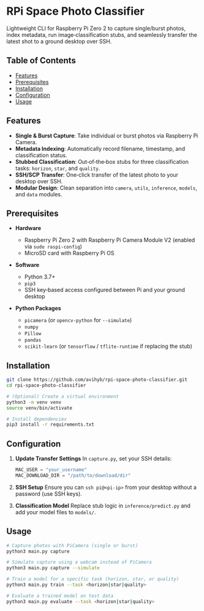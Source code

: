 # RPi Space Photo Classifier

Lightweight CLI for Raspberry Pi Zero 2 to capture single/burst photos, index metadata, run image‑classification stubs, and seamlessly transfer the latest shot to a ground desktop over SSH.

## Table of Contents

* [Features](#features)
* [Prerequisites](#prerequisites)
* [Installation](#installation)
* [Configuration](#configuration)
* [Usage](#usage)

## Features

* **Single & Burst Capture**: Take individual or burst photos via Raspberry Pi Camera.
* **Metadata Indexing**: Automatically record filename, timestamp, and classification status.
* **Stubbed Classification**: Out‑of‑the‑box stubs for three classification tasks: `horizon`, `star`, and `quality`.
* **SSH/SCP Transfer**: One‑click transfer of the latest photo to your desktop over SSH.
* **Modular Design**: Clean separation into `camera`, `utils`, `inference`, `models`, and `data` modules.

## Prerequisites

* **Hardware**

  * Raspberry Pi Zero 2 with Raspberry Pi Camera Module V2 (enabled via `sudo raspi-config`)
  * MicroSD card with Raspberry Pi OS

* **Software**

  * Python 3.7+
  * `pip3`
  * SSH key‑based access configured between Pi and your ground desktop

* **Python Packages**

  * `picamera` (or `opencv-python` for `--simulate`)
  * `numpy`
  * `Pillow`
  * `pandas`
  * `scikit-learn` (or `tensorflow` / `tflite-runtime` if replacing the stub)

## Installation

```bash
git clone https://github.com/avihyb/rpi-space-photo-classifier.git
cd rpi-space-photo-classifier

# (Optional) Create a virtual environment
python3 -m venv venv
source venv/bin/activate

# Install dependencies
pip3 install -r requirements.txt
```

## Configuration

1. **Update Transfer Settings**
   In `capture.py`, set your SSH details:

   ```python
   MAC_USER = "your_username"
   MAC_DOWNLOAD_DIR = "/path/to/download/dir"
   ```
2. **SSH Setup**
   Ensure you can `ssh pi@<pi-ip>` from your desktop without a password (use SSH keys).
3. **Classification Model**
   Replace stub logic in `inference/predict.py` and add your model files to `models/`.

## Usage

```bash
# Capture photos with PiCamera (single or burst)
python3 main.py capture

# Simulate capture using a webcam instead of PiCamera
python3 main.py capture --simulate

# Train a model for a specific task (horizon, star, or quality)
python3 main.py train --task <horizon|star|quality>

# Evaluate a trained model on test data
python3 main.py evaluate --task <horizon|star|quality>
```

